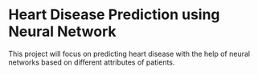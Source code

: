 # Heart Disease Prediction using Neural Network
This project will focus on predicting heart disease with the help of neural networks based on different attributes of patients.
